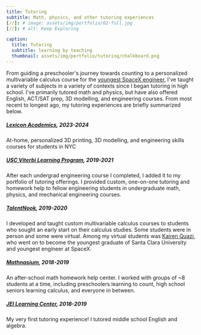```yaml
---
title: Tutoring
subtitle: Math, physics, and other tutoring experiences
[//]: # image: assets/img/portfolio/02-full.jpg
[//]: # alt: Keep Exploring

caption:
  title: Tutoring
  subtitle: learning by teaching
  thumbnail: assets/img/portfolio/tutoring/chalkboard.png
---
```

From guiding a preschooler's journey towards counting to a personalized multivariable calculus course for the [youngest SpaceX engineer](https://en.wikipedia.org/wiki/Kairan_Quazi), I've taught a variety of subjects in a variety of contexts since I began tutoring in high school. I've primarily tutored math and physics, but have also offered English, ACT/SAT prep, 3D modelling, and engineering courses. From most recent to longest ago, my tutoring experiences are briefly summarized below.

##### [**Lexicon Academics**](https://www.lexiconacademics.com/), 2023-2024
At-home, personalized 3D printing, 3D modelling, and engineering skills courses for students in NYC
##### [**USC Viterbi Learning Program**](https://viterbiundergrad.usc.edu/viterbilearningprogram/), 2019-2021
After each undergrad engineering course I completed, I added it to my portfolio of tutoring offerings. I provided custom, one-on-one tutoring and homework help to fellow engineering students in undergraduate math, physics, and mechanical engineering courses.
##### [**TalentNook**](https://talentnook.com/), 2019-2020
I developed and taught custom multivariable calculus courses to students who sought an early start on their calculus studies. Some students were in person and some were virtual. Among my virtual students was [Kairen Quazi](https://en.wikipedia.org/wiki/Kairan_Quazi), who went on to become the youngest graduate of Santa Clara University and youngest engineer at SpaceX.
##### [**Mathnasium**](https://www.mathnasium.com/), 2018-2019
An after-school math homework help center. I worked with groups of ~8 students at a time, including preschoolers learning to count, high school seniors learning calculus, and everyone in between.
##### [**JEI Learning Center**](https://jeilearning.com/), 2018-2019
My very first tutoring experience! I tutored middle school English and algebra.